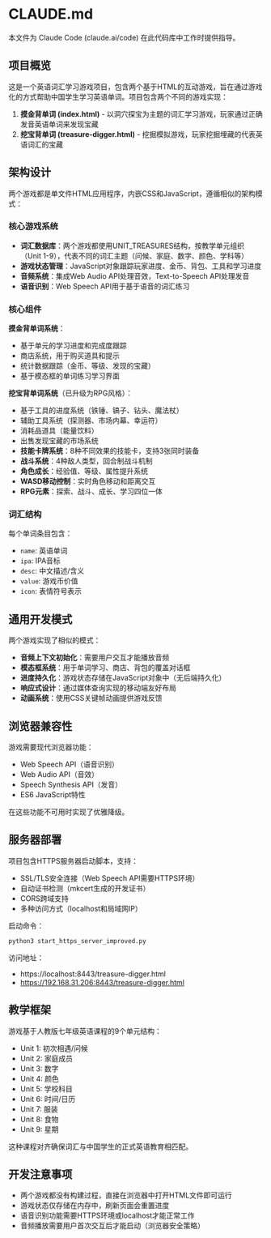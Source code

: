 # CLAUDE.md

本文件为 Claude Code (claude.ai/code) 在此代码库中工作时提供指导。

## 项目概览

这是一个英语词汇学习游戏项目，包含两个基于HTML的互动游戏，旨在通过游戏化的方式帮助中国学生学习英语单词。项目包含两个不同的游戏实现：

1. **摸金背单词 (index.html)** - 以洞穴探宝为主题的词汇学习游戏，玩家通过正确发音英语单词来发现宝藏
2. **挖宝背单词 (treasure-digger.html)** - 挖掘模拟游戏，玩家挖掘埋藏的代表英语词汇的宝藏

## 架构设计

两个游戏都是单文件HTML应用程序，内嵌CSS和JavaScript，遵循相似的架构模式：

### 核心游戏系统

- **词汇数据库**：两个游戏都使用UNIT_TREASURES结构，按教学单元组织（Unit 1-9），代表不同的词汇主题（问候、家庭、数字、颜色、学科等）
- **游戏状态管理**：JavaScript对象跟踪玩家进度、金币、背包、工具和学习进度
- **音频系统**：集成Web Audio API处理音效，Text-to-Speech API处理发音
- **语音识别**：Web Speech API用于基于语音的词汇练习

### 核心组件

**摸金背单词系统**：
- 基于单元的学习进度和完成度跟踪
- 商店系统，用于购买道具和提示
- 统计数据跟踪（金币、等级、发现的宝藏）
- 基于模态框的单词练习学习界面

**挖宝背单词系统**（已升级为RPG风格）：
- 基于工具的进度系统（铁锤、镐子、钻头、魔法杖）
- 辅助工具系统（探测器、市场内幕、幸运符）
- 消耗品道具（能量饮料）
- 出售发现宝藏的市场系统
- **技能卡牌系统**：8种不同效果的技能卡，支持3张同时装备
- **战斗系统**：4种敌人类型，回合制战斗机制
- **角色成长**：经验值、等级、属性提升系统
- **WASD移动控制**：实时角色移动和距离交互
- **RPG元素**：探索、战斗、成长、学习四位一体

### 词汇结构

每个单词条目包含：
- `name`: 英语单词
- `ipa`: IPA音标
- `desc`: 中文描述/含义
- `value`: 游戏币价值
- `icon`: 表情符号表示

## 通用开发模式

两个游戏实现了相似的模式：

- **音频上下文初始化**：需要用户交互才能播放音频
- **模态框系统**：用于单词学习、商店、背包的覆盖对话框
- **进度持久化**：游戏状态存储在JavaScript对象中（无后端持久化）
- **响应式设计**：通过媒体查询实现的移动端友好布局
- **动画系统**：使用CSS关键帧动画提供游戏反馈

## 浏览器兼容性

游戏需要现代浏览器功能：
- Web Speech API（语音识别）
- Web Audio API（音效）
- Speech Synthesis API（发音）
- ES6 JavaScript特性

在这些功能不可用时实现了优雅降级。

## 服务器部署

项目包含HTTPS服务器启动脚本，支持：
- SSL/TLS安全连接（Web Speech API需要HTTPS环境）
- 自动证书检测（mkcert生成的开发证书）
- CORS跨域支持
- 多种访问方式（localhost和局域网IP）

启动命令：
```bash
python3 start_https_server_improved.py
```

访问地址：
- https://localhost:8443/treasure-digger.html
- https://192.168.31.206:8443/treasure-digger.html

## 教学框架

游戏基于人教版七年级英语课程的9个单元结构：
- Unit 1: 初次相遇/问候
- Unit 2: 家庭成员
- Unit 3: 数字
- Unit 4: 颜色
- Unit 5: 学校科目
- Unit 6: 时间/日历
- Unit 7: 服装
- Unit 8: 食物
- Unit 9: 星期

这种课程对齐确保词汇与中国学生的正式英语教育相匹配。

## 开发注意事项

- 两个游戏都没有构建过程，直接在浏览器中打开HTML文件即可运行
- 游戏状态仅存储在内存中，刷新页面会重置进度
- 语音识别功能需要HTTPS环境或localhost才能正常工作
- 音频播放需要用户首次交互后才能启动（浏览器安全策略）